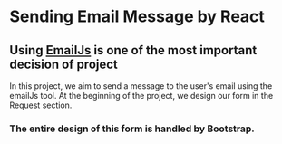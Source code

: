 # Sending Email Message by React
## Using [EmailJs](https://www.emailjs.com/) is one of the most important decision of project


In this project, we aim to send a message to the user's email using the emailJs tool.
At the beginning of the project, we design our form in the Request section. 
### The entire design of this form is handled by Bootstrap.
